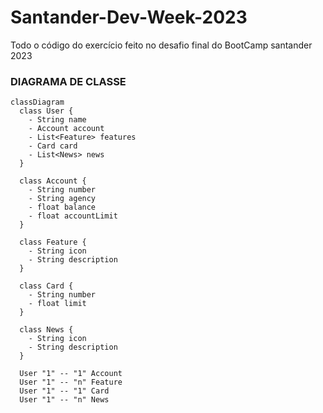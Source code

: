 # Santander-Dev-Week-2023
Todo o código do exercício feito no desafio final do BootCamp santander 2023

### DIAGRAMA DE CLASSE

```mermaid
classDiagram
  class User {
    - String name
    - Account account
    - List<Feature> features
    - Card card
    - List<News> news
  }

  class Account {
    - String number
    - String agency
    - float balance
    - float accountLimit
  }

  class Feature {
    - String icon
    - String description
  }

  class Card {
    - String number
    - float limit
  }

  class News {
    - String icon
    - String description
  }

  User "1" -- "1" Account 
  User "1" -- "n" Feature 
  User "1" -- "1" Card 
  User "1" -- "n" News 
```

